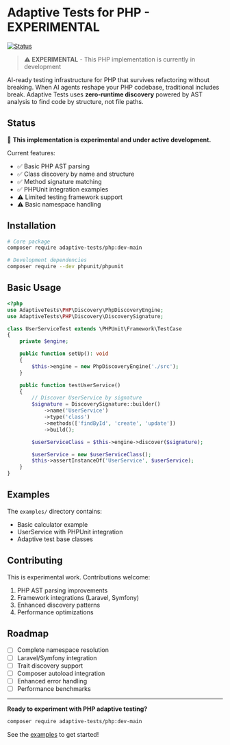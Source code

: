 # Adaptive Tests for PHP - EXPERIMENTAL

[![Status](https://img.shields.io/badge/status-experimental-orange.svg)](https://github.com/anon57396/adaptive-tests)

> **⚠️ EXPERIMENTAL** - This PHP implementation is currently in development

AI-ready testing infrastructure for PHP that survives refactoring without breaking. When AI agents reshape your PHP codebase, traditional includes break. Adaptive Tests uses **zero-runtime discovery** powered by AST analysis to find code by structure, not file paths.

## Status

🚧 **This implementation is experimental and under active development.**

Current features:
- ✅ Basic PHP AST parsing
- ✅ Class discovery by name and structure
- ✅ Method signature matching
- ✅ PHPUnit integration examples
- ⚠️ Limited testing framework support
- ⚠️ Basic namespace handling

## Installation

```bash
# Core package
composer require adaptive-tests/php:dev-main

# Development dependencies
composer require --dev phpunit/phpunit
```

## Basic Usage

```php
<?php
use AdaptiveTests\PHP\Discovery\PhpDiscoveryEngine;
use AdaptiveTests\PHP\Discovery\DiscoverySignature;

class UserServiceTest extends \PHPUnit\Framework\TestCase
{
    private $engine;

    public function setUp(): void
    {
        $this->engine = new PhpDiscoveryEngine('./src');
    }

    public function testUserService()
    {
        // Discover UserService by signature
        $signature = DiscoverySignature::builder()
            ->name('UserService')
            ->type('class')
            ->methods(['findById', 'create', 'update'])
            ->build();

        $userServiceClass = $this->engine->discover($signature);

        $userService = new $userServiceClass();
        $this->assertInstanceOf('UserService', $userService);
    }
}
```

## Examples

The `examples/` directory contains:
- Basic calculator example
- UserService with PHPUnit integration
- Adaptive test base classes

## Contributing

This is experimental work. Contributions welcome:

1. PHP AST parsing improvements
2. Framework integrations (Laravel, Symfony)
3. Enhanced discovery patterns
4. Performance optimizations

## Roadmap

- [ ] Complete namespace resolution
- [ ] Laravel/Symfony integration
- [ ] Trait discovery support
- [ ] Composer autoload integration
- [ ] Enhanced error handling
- [ ] Performance benchmarks

---

**Ready to experiment with PHP adaptive testing?**

```bash
composer require adaptive-tests/php:dev-main
```

See the [examples](./examples/) to get started!